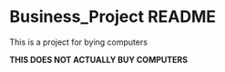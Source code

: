 # Business_Project README

This is a project for bying computers

**THIS DOES NOT ACTUALLY BUY COMPUTERS**